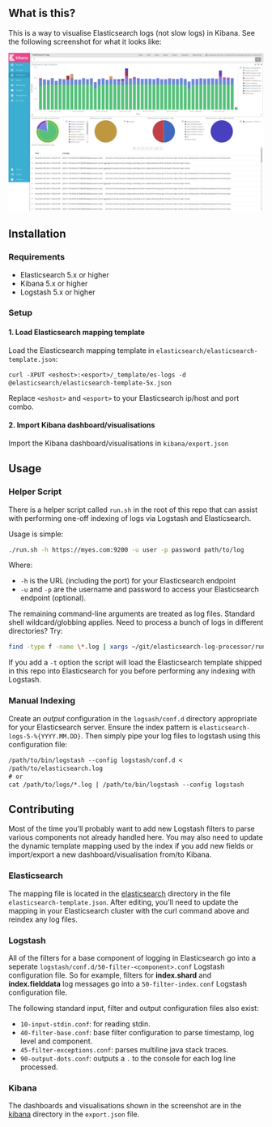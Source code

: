 ## What is this?

This is a way to visualise Elasticsearch logs (not slow logs) in
Kibana.  See the following screenshot for what it looks like:

![Dashboard Example](Dashboard-Screenshot.png)

## Installation

### Requirements

* Elasticsearch 5.x or higher
* Kibana 5.x or higher
* Logstash 5.x or higher

### Setup

#### 1. Load Elasticsearch mapping template

Load the Elasticsearch mapping template in
`elasticsearch/elasticsearch-template.json`:

```
curl -XPUT <eshost>:<esport>/_template/es-logs -d @elasticsearch/elasticsearch-template-5x.json
```

Replace `<eshost>` and `<esport>` to your Elasticsearch ip/host and
port combo.

#### 2. Import Kibana dashboard/visualisations

Import the Kibana dashboard/visualisations in `kibana/export.json`

## Usage

### Helper Script

There is a helper script called `run.sh` in the root of this repo that
can assist with performing one-off indexing of logs via Logstash and
Elasticsearch.

Usage is simple:

```sh
./run.sh -h https://myes.com:9200 -u user -p password path/to/log
```

Where:

* `-h` is the URL (including the port) for your Elasticsearch endpoint
* `-u` and `-p` are the username and password to access your
  Elasticsearch endpoint (optional).

The remaining command-line arguments are treated as log files.
Standard shell wildcard/globbing applies.  Need to process a bunch of
logs in different directories?  Try:

``` sh
find -type f -name \*.log | xargs ~/git/elasticsearch-log-processor/run.sh -u user -p password
```

If you add a `-t` option the script will load the Elasticsearch
template shipped in this repo into Elasticsearch for you before
performing any indexing with Logstash.

### Manual Indexing

Create an *output* configuration in the `logsash/conf.d` directory
appropriate for your Elasticsearch server. Ensure the index pattern is
`elasticsearch-logs-5-%{YYYY.MM.DD}`. Then simply pipe your log files to logstash using this configuration file:

```
/path/to/bin/logstash --config logstash/conf.d < /path/to/elasticsearch.log
# or
cat /path/to/logs/*.log | /path/to/bin/logstash --config logstash
```

## Contributing

Most of the time you'll probably want to add new Logstash filters to
parse various components not already handled here.  You may also need
to update the dynamic template mapping used by the index if you add
new fields or import/export a new dashboard/visualisation from/to Kibana.

### Elasticsearch

The mapping file is located in the [elasticsearch](elasticsearch) directory in the file `elasticsearch-template.json`.  After editing, you'll
need to update the mapping in your Elasticsearch cluster with the curl
command above and reindex any log files.

### Logstash

All of the filters for a base component of logging in Elasticsearch
go into a seperate `logstash/conf.d/50-filter-<component>.conf` Logstash configuration file. So
for example, filters for **index.shard** and **index.fielddata** log
messages go into a `50-filter-index.conf` Logstash configuration file.

The following standard input, filter and output configuration files
also exist:

* `10-input-stdin.conf`: for reading stdin.
* `40-filter-base.conf`: base filter configuration to parse timestamp,
log level and component.
* `45-filter-exceptions.conf`: parses multiline java stack traces.
* `90-output-dots.conf`: outputs a `.` to the console for each log
line processed.

### Kibana

The dashboards and visualisations shown in the screenshot are in the
[kibana](kibana) directory in the `export.json` file.
